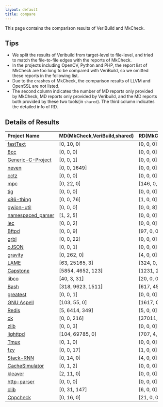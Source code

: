 ```yaml
---
layout: default
title: compare
---
```


This page contains the comparison results of VeriBuild and MkCheck.

## Tips

- We split the results of Veribuild from target-level to file-level, and tried to match the file-to-file edges with the reports of MkCheck.
- In the projects including OpenCV, Python and PHP, the report list of MkCheck are too long to  be compared with VeriBuild, so we omitted these reports in the following list.
- Due to the crashes of MkCheck, the comparison results of LLVM and OpenSSL are not listed.
- The second column indicates the number of MD reports only provided by MkCheck, MD reports only provided by Veribuild, and the MD reports both provided by these two tools(in `shared`). The third column indicates the detailed info of RD.

## Details of Results

| Project Name | MD(MkCheck,VeriBuild,shared) | RD(MkCheck,VeriBuild,shared) |
| :----------- | :---------- | :--------------- |
| [fastText](compare/fastText.json) | [0, 10, 0] | [0, 0, 0] |
| [8cc](compare/8cc.json) | [0, 0, 0] | [0, 0, 0]|
| [Generic-C-Project](compare/Generic-C-Project.json) | [0, 0, 1] | [0, 0, 0] |
| [neven](compare/neven.json) | [0, 0, 1649] | [0, 0, 0] |
| [cctz](compare/cctz.json) | [0, 0, 0] | [0, 0, 0] |
| [mpc](compare/mpc.json) | [0, 22, 0] | [146, 0, 0] |
| [tig](compare/tig.json) | [0, 0, 0] | [0, 0, 0]|
| [x86-thing](compare/x86-thing.json) | [0, 0, 76] | [1, 0, 0] |
| [gwion-util](compare/gwion-util.json) | [0, 0, 0] | [0, 0, 8] |
| [namespaced_parser](compare/namespaced_parser.json) | [1, 2, 5] | [0, 0, 0] |
| [lec](compare/lec.json) | [0, 0, 2] | [0, 0, 0] |
| [Bftpd](compare/bftpd.json) | [0, 0, 9] | [97, 0, 0] |
| [grbl](compare/grbl.json) | [0, 0, 22] | [0, 0, 0] |
| [cJSON](compare/cJSON.json) | [0, 0, 1] | [0, 0, 0] |
| [gravity](compare/gravity.json) | [0, 262, 0] | [4, 0, 0] |
| [LAME](compare/lame-3.100.json) | [63, 25165, 3] | [324, 0, 0] |
| [Capstone](compare/capstone.json) | [5854, 4652, 123] | [1231, 207, 0] |
| [libco](compare/libco.json) | [40, 3, 31] | [20, 0, 0] |
| [Bash](compare/bash-5.0.json) | [318, 9623, 1511] | [617, 45, 0]|
| [greatest](compare/greatest.json) | [0, 0, 1] | [0, 0, 0] |
| [GNU Aspell](compare/aspell.json) | [103, 55, 0] | [1617, 0, 0] |
| [Redis](compare/redis.json) | [5, 6414, 349] | [5, 0, 0] |
| [ck](compare/ck.json)  | [0, 0, 216] | [37011, 0, 0] |
| [zlib](compare/zlib.json) | [0, 0, 3] | [0, 0, 0] |
| [lighttpd](compare/lighttpd-1.4.53.json) | [104, 69785, 0] | [707, 4, 0] |
| [Tmux](compare/tmux.json) | [0, 1, 0] | [0, 0, 0]|
| [fzy](compare/fzy.json) | [0, 0, 17] | [1, 0, 0] |
| [Stack-RNN](compare/Stack-RNN.json) | [0, 14, 0] | [4, 0, 0] |
| [CacheSimulator](compare/CacheSimulator.json) | [0, 1, 2] | [0, 0, 0]|
| [kleaver](compare/kleaver.json) | [2, 11, 0] | [0, 0, 0] |
| [http-parser](compare/http-parser.json) | [0, 0, 0] | [0, 0, 0] |
| [clib](compare/clib.json) |[0, 31, 147] | [6, 0, 0]|
| [Cppcheck](compare/cppcheck-1.87.json) | [0, 16, 0] | [21, 0, 0]|